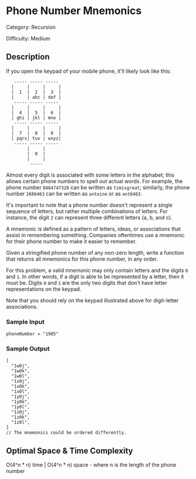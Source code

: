 # Phone Number Mnemonics

Category: Recursion

Difficulty: Medium

## Description


If you open the keypad of your mobile phone, it'll likely look like this:
```
   ----- ----- -----
  |     |     |     |
  |  1  |  2  |  3  |
  |     | abc | def |
   ----- ----- -----
  |     |     |     |
  |  4  |  5  |  6  |
  | ghi | jkl | mno |
   ----- ----- -----
  |     |     |     |
  |  7  |  8  |  9  |
  | pqrs| tuv | wxyz|
   ----- ----- -----
        |     |
        |  0  |
        |     |
         -----
```
Almost every digit is associated with some letters in the alphabet; this
allows certain phone numbers to spell out actual words. For example, the phone
number `8464747328` can be written as `timisgreat`;
similarly, the phone number `2686463` can be written as
`antoine` or as `ant6463`.

It's important to note that a phone number doesn't represent a single sequence
of letters, but rather multiple combinations of letters. For instance, the
digit `2` can represent three different letters (a, b, and c).

A mnemonic is defined as a pattern of letters, ideas, or associations that
assist in remembering something. Companies oftentimes use a mnemonic for their
phone number to make it easier to remember.

Given a stringified phone number of any non-zero length, write a function that
returns all mnemonics for this phone number, in any order.

For this problem, a valid mnemonic may only contain letters and the digits
`0` and `1`. In other words, if a digit is able to be
represented by a letter, then it must be. Digits `0` and
`1` are the only two digits that don't have letter representations
on the keypad.

Note that you should rely on the keypad illustrated above for digit-letter
associations.


### Sample Input
```
phoneNumber = "1905"
```

### Sample Output
```
[
  "1w0j",
  "1w0k",
  "1w0l",
  "1x0j",
  "1x0k",
  "1x0l",
  "1y0j",
  "1y0k",
  "1y0l",
  "1z0j",
  "1z0k",
  "1z0l",
]
// The mnemonics could be ordered differently.
```

## Optimal Space & Time Complexity

O(4^n * n) time | O(4^n * n) space - where n is the length of the phone number
